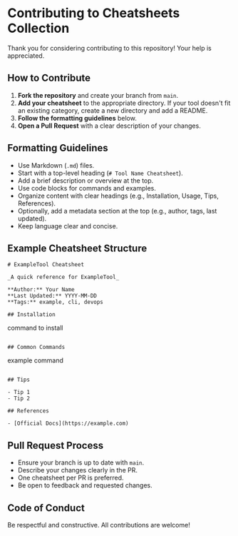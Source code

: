# Contributing to Cheatsheets Collection

Thank you for considering contributing to this repository! Your help is appreciated.

## How to Contribute

1. **Fork the repository** and create your branch from `main`.
2. **Add your cheatsheet** to the appropriate directory. If your tool doesn't fit an existing category, create a new directory and add a README.
3. **Follow the formatting guidelines** below.
4. **Open a Pull Request** with a clear description of your changes.

## Formatting Guidelines

- Use Markdown (`.md`) files.
- Start with a top-level heading (`# Tool Name Cheatsheet`).
- Add a brief description or overview at the top.
- Use code blocks for commands and examples.
- Organize content with clear headings (e.g., Installation, Usage, Tips, References).
- Optionally, add a metadata section at the top (e.g., author, tags, last updated).
- Keep language clear and concise.

## Example Cheatsheet Structure

```
# ExampleTool Cheatsheet

_A quick reference for ExampleTool_

**Author:** Your Name  
**Last Updated:** YYYY-MM-DD  
**Tags:** example, cli, devops

## Installation

```
command to install
```

## Common Commands

```
example command
```

## Tips

- Tip 1
- Tip 2

## References

- [Official Docs](https://example.com)
```

## Pull Request Process

- Ensure your branch is up to date with `main`.
- Describe your changes clearly in the PR.
- One cheatsheet per PR is preferred.
- Be open to feedback and requested changes.

## Code of Conduct

Be respectful and constructive. All contributions are welcome! 